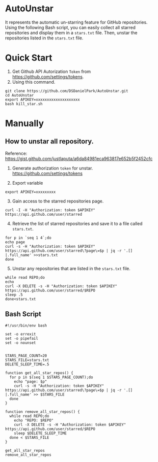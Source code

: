 # AutoUnstar
It represents the automatic un-starring feature for GitHub repositories. Using the following Bash script, you can easily collect all starred repositories and display them in a `stars.txt` file. Then, unstar the repositories listed in the `stars.txt` file.


# Quick Start
1. Get Github API Autorization `Token` from https://github.com/settings/tokens.
2. Using this command.
```
git clone https://github.com/DSDanielPark/AutoUnstar.git
cd AutoUnstar
export APIKEY=xxxxxxxxxxxxxxxxxxxx
bash kill_star.sh
```


# Manually
## How to unstar all repository. 
Reference: https://gist.github.com/justlaputa/a6da84981eca963817e652b5f2452cfc

1. Generate authorization `token` for unstar.
https://github.com/settings/tokens 

2. Export variable
```wsl
export APIKEY=xxxxxxxxx
```

3. Gain access to the starred repositories page.
```wsl
curl -I -H "Authorization: token $APIKEY" https://api.github.com/user/starred
```

4. Retrieve the list of starred repositories and save it to a file called `stars.txt`.
```wsl
for p in `seq 1 4`;do
echo page 
curl -s -H "Authorization: token $APIKEY" https://api.github.com/user/starred\?page\=$p | jq -r '.[] |.full_name' >>stars.txt
done
```

5. Unstar any repositories that are listed in the `stars.txt` file.
```wsl
while read REPO;do
echo 
curl -X DELETE -s -H "Authorization: token $APIKEY" https://api.github.com/user/starred/$REPO
sleep .5
done<stars.txt
```




## Bash Script
```
#!/usr/bin/env bash

set -o errexit
set -o pipefail
set -o nounset


STARS_PAGE_COUNT=20
STARS_FILE=stars.txt
DELETE_SLEEP_TIME=.5

function get_all_star_repos() {
  for p in $(seq 1 $STARS_PAGE_COUNT);do
    echo "page: $p"
    curl -s -H "Authorization: token $APIKEY" https://api.github.com/user/starred\?page\=$p | jq -r '.[] |.full_name' >> $STARS_FILE
  done
}

function remove_all_star_repos() {
  while read REPO;do
    echo "REPO: $REPO"
    curl -X DELETE -s -H "Authorization: token $APIKEY" https://api.github.com/user/starred/$REPO
    sleep $DELETE_SLEEP_TIME
  done < $STARS_FILE
}

get_all_star_repos
remove_all_star_repos
```
